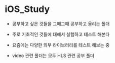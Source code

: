 # iOS_Study


- 공부하고 싶은 것들을 그때그때 공부하고 올리는 폴더
- 주로 기초적인 것들에 대해서 실험하고 테스트 해본다
- 요즘에는 다양한 외부 라이브러리를 테스트 해보는 중

- video 관련 폴더는 모두 HLS 관련 공부 폴더 
